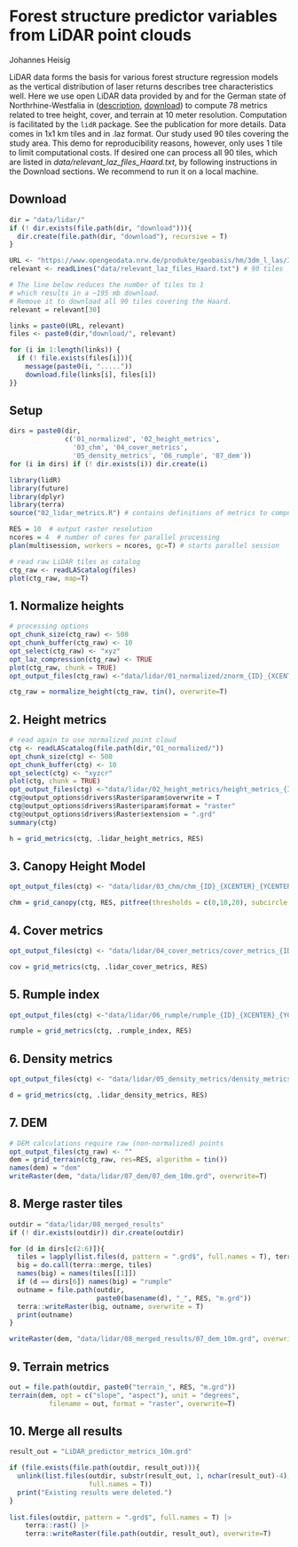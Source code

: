 Forest structure predictor variables from LiDAR point clouds
================
Johannes Heisig

LiDAR data forms the basis for various forest structure regression
models as the vertical distribution of laser returns describes tree
characteristics well. Here we use open LiDAR data provided by and for
the German state of Northrhine-Westfalia in
([description](https://www.bezreg-koeln.nrw.de/brk_internet/geobasis/hoehenmodelle/3d-messdaten/index.html),
[download](https://www.opengeodata.nrw.de/produkte/geobasis/hm/3dm_l_las/))
to compute 78 metrics related to tree height, cover, and terrain at 10
meter resolution. Computation is facilitated by the `lidR` package. See
the publication for more details. Data comes in 1x1 km tiles and in .laz
format. Our study used 90 tiles covering the study area. This demo for
reproducibility reasons, however, only uses 1 tile to limit
computational costs. If desired one can process all 90 tiles, which are
listed in *data/relevant_laz_files_Haard.txt*, by following instructions
in the Download sections. We recommend to run it on a local machine.

## Download

``` r
dir = "data/lidar/"
if (! dir.exists(file.path(dir, "download"))){ 
  dir.create(file.path(dir, "download"), recursive = T)
}

URL <- "https://www.opengeodata.nrw.de/produkte/geobasis/hm/3dm_l_las/3dm_l_las/"
relevant <- readLines("data/relevant_laz_files_Haard.txt") # 90 tiles

# The line below reduces the number of tiles to 1
# which results in a ~195 mb download. 
# Remove it to download all 90 tiles covering the Haard.
relevant = relevant[30]

links = paste0(URL, relevant)
files <- paste0(dir,"download/", relevant)

for (i in 1:length(links)) {
  if (! file.exists(files[i])){
    message(paste0(i, "....."))
    download.file(links[i], files[i])
}}
```

## Setup

``` r
dirs = paste0(dir, 
              c('01_normalized', '02_height_metrics', 
                '03_chm', '04_cover_metrics', 
                '05_density_metrics', '06_rumple', '07_dem'))
for (i in dirs) if (! dir.exists(i)) dir.create(i)

library(lidR)
library(future)
library(dplyr)
library(terra)
source("02_lidar_metrics.R") # contains definitions of metrics to compute

RES = 10  # output raster resolution
ncores = 4  # number of cores for parallel processing
plan(multisession, workers = ncores, gc=T) # starts parallel session

# read raw LiDAR tiles as catalog
ctg_raw <- readLAScatalog(files)
plot(ctg_raw, map=T)
```

## 1. Normalize heights

``` r
# processing options
opt_chunk_size(ctg_raw) <- 500
opt_chunk_buffer(ctg_raw) <- 10
opt_select(ctg_raw) <- "xyz"
opt_laz_compression(ctg_raw) <- TRUE
plot(ctg_raw, chunk = TRUE)
opt_output_files(ctg_raw) <-"data/lidar/01_normalized/znorm_{ID}_{XCENTER}_{YCENTER}"

ctg_raw = normalize_height(ctg_raw, tin(), overwrite=T)
```

## 2. Height metrics

``` r
# read again to use normalized point cloud
ctg <- readLAScatalog(file.path(dir,"01_normalized/"))
opt_chunk_size(ctg) <- 500
opt_chunk_buffer(ctg) <- 10
opt_select(ctg) <- "xyzcr"
plot(ctg, chunk = TRUE)
opt_output_files(ctg) <-"data/lidar/02_height_metrics/height_metrics_{ID}_{XCENTER}_{YCENTER}"
ctg@output_options$drivers$Raster$param$overwrite = T
ctg@output_options$drivers$Raster$param$format = "raster"
ctg@output_options$drivers$Raster$extension = ".grd"
summary(ctg)

h = grid_metrics(ctg, .lidar_height_metrics, RES) 
```

## 3. Canopy Height Model

``` r
opt_output_files(ctg) <- "data/lidar/03_chm/chm_{ID}_{XCENTER}_{YCENTER}"

chm = grid_canopy(ctg, RES, pitfree(thresholds = c(0,10,20), subcircle = 0.2)) 
```

## 4. Cover metrics

``` r
opt_output_files(ctg) <- "data/lidar/04_cover_metrics/cover_metrics_{ID}_{XCENTER}_{YCENTER}"

cov = grid_metrics(ctg, .lidar_cover_metrics, RES)
```

## 5. Rumple index

``` r
opt_output_files(ctg) <-"data/lidar/06_rumple/rumple_{ID}_{XCENTER}_{YCENTER}"

rumple = grid_metrics(ctg, .rumple_index, RES)
```

## 6. Density metrics

``` r
opt_output_files(ctg) <- "data/lidar/05_density_metrics/density_metrics_{ID}_{XCENTER}_{YCENTER}"

d = grid_metrics(ctg, .lidar_density_metrics, RES)
```

## 7. DEM

``` r
# DEM calculations require raw (non-normalized) points
opt_output_files(ctg_raw) <- ""
dem = grid_terrain(ctg_raw, res=RES, algorithm = tin())
names(dem) = "dem"
writeRaster(dem, "data/lidar/07_dem/07_dem_10m.grd", overwrite=T)
```

## 8. Merge raster tiles

``` r
outdir = "data/lidar/08_merged_results"
if (! dir.exists(outdir)) dir.create(outdir)

for (d in dirs[c(2:6)]){
  tiles = lapply(list.files(d, pattern = ".grd$", full.names = T), terra::rast)
  big = do.call(terra::merge, tiles)
  names(big) = names(tiles[[1]])
  if (d == dirs[6]) names(big) = "rumple"
  outname = file.path(outdir, 
                      paste0(basename(d), "_", RES, "m.grd"))
  terra::writeRaster(big, outname, overwrite = T)
  print(outname)
}

writeRaster(dem, "data/lidar/08_merged_results/07_dem_10m.grd", overwrite=T)
```

## 9. Terrain metrics

``` r
out = file.path(outdir, paste0("terrain_", RES, "m.grd"))
terrain(dem, opt = c("slope", "aspect"), unit = "degrees",
          filename = out, format = "raster", overwrite=T)
```

## 10. Merge all results

``` r
result_out = "LiDAR_predictor_metrics_10m.grd"

if (file.exists(file.path(outdir, result_out))){
  unlink(list.files(outdir, substr(result_out, 1, nchar(result_out)-4),
                    full.names = T))
  print("Existing results were deleted.")
}
  
list.files(outdir, pattern = ".grd$", full.names = T) |> 
    terra::rast() |> 
    terra::writeRaster(file.path(outdir, result_out), overwrite=T)
```

